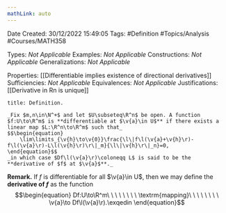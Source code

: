 ```yaml
---
mathLink: auto
---
```


<div class="topSpace"></div>

Date Created: 30/12/2022 15:49:05
Tags: #Definition #Topics/Analysis #Courses/MATH358

Types: _Not Applicable_
Examples: _Not Applicable_
Constructions: _Not Applicable_
Generalizations: _Not Applicable_

Properties: [[Differentiable implies existence of directional derivatives]]
Sufficiencies: _Not Applicable_
Equivalences: _Not Applicable_
Justifications: [[Derivative in Rn is unique]]

``` ad-Definition
title: Definition.

_Fix $m,n\in\N^+$ and let $U\subseteq\R^n$ be open. A function $f:U\to\R^m$ is **differentiable at $\v{a}\in U$** if there exists a linear map $L:\R^n\to\R^m$ such that_
$$\begin{equation}
    \lim\limits_{\v{h}\to\v{0}}\frac{\l\|f\l(\v{a}+\v{h}\r)-f\l(\v{a}\r)-L\l(\v{h}\r)\r\|_m}{\l\|\v{h}\r\|_n}=0,
\end{equation}$$
_in which case $Df\l(\v{a}\r)\coloneqq L$ is said to be the **derivative of $f$ at $\v{a}$**._

```

**Remark.** If $f$ is differentiable for all $\v{a}\in U$, then we may define the **derivative of $f$** as the function
$$\begin{equation}
    Df:U\to\R^m\ \ \ \ \ \ \ \ \textrm{mapping}\ \ \ \ \ \ \ \ \v{a}\to Df\l(\v{a}\r).\exqedin
\end{equation}$$
